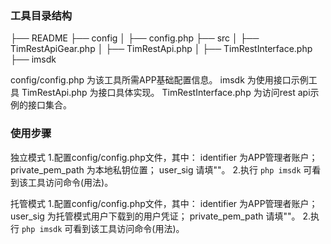 ### 工具目录结构

├── README
├── config
│     ├── config.php
├── src
│     ├── TimRestApiGear.php
│     ├── TimRestApi.php
│     ├── TimRestInterface.php
├── imsdk

config/config.php 为该工具所需APP基础配置信息。
imsdk 为使用接口示例工具
TimRestApi.php 为接口具体实现。
TimRestInterface.php 为访问rest api示例的接口集合。

### 使用步骤

独立模式
1.配置config/config.php文件，其中：
identifier 为APP管理者账户；
private_pem_path 为本地私钥位置；
user_sig 请填""。
2.执行 `php imsdk` 可看到该工具访问命令(用法)。

托管模式
1.配置config/config.php文件，其中：
identifier 为APP管理者账户；
user_sig 为托管模式用户下载到的用户凭证；
private_pem_path 请填""。
2.执行 `php imsdk` 可看到该工具访问命令(用法)。

